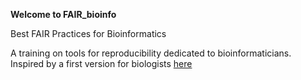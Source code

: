 **Welcome to FAIR_bioinfo**

Best FAIR Practices for Bioinformatics 

A training on tools for reproducibility dedicated to bioinformaticians.
Inspired by a first version for biologists [here](https://github.com/thomasdenecker/FAIR_Bioinfo)
